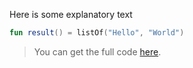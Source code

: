 <!--- TEST_NAME CustomPropTest -->

Here is some explanatory text

```kotlin 
fun result() = listOf("Hello", "World")
```                         

> You can get the full code [here](custom-prop/example-custom-01.kt).

<!--- TEST
Hello
World
-->